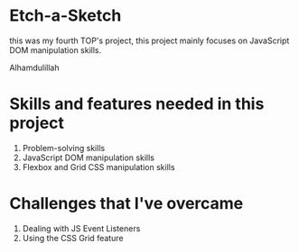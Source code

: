 # Etch-a-Sketch
this was my fourth TOP's project, this project mainly focuses on JavaScript DOM manipulation skills.

Alhamdulillah

# Skills and features needed in this project
1. Problem-solving skills
2. JavaScript DOM manipulation skills
3. Flexbox and Grid CSS manipulation skills

# Challenges that I've overcame
1. Dealing with JS Event Listeners 
2. Using the CSS Grid feature

